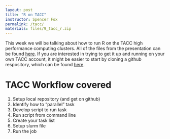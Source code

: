 ```yaml
---
layout: post
title: "R on TACC"
instructor: Spencer Fox
permalink: /tacc/
materials: files/9_tacc_r.zip
---
```


This week we will be talking about how to run R on the TACC high performance computing clusters. All of the files from the presentation can be found [here](https://github.com/CCBBatUT/rstats_fall2016/raw/gh-pages/files/9_tacc_r.zip). If you are interested in trying to get it up and running on your own TACC account, it might be easier to start by cloning a github respository, which can be found [here](https://github.com/sjfox/9_tacc_r).

# TACC Workflow covered

1. Setup local repository (and get on github)
1. Identify how to “parallel” task
1. Develop script to run task
1. Run script from command line
1. Create your task list
1. Setup slurm file
1. Run the job
